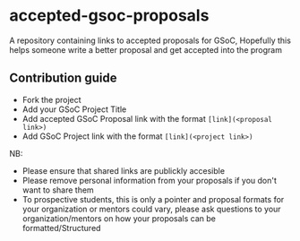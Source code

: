 # accepted-gsoc-proposals
A repository containing links to accepted proposals for GSoC, Hopefully this helps someone write a better proposal and get accepted into the program

## Contribution guide
* Fork the project
* Add your  GSoC Project Title
* Add accepted GSoC Proposal link with the format `[link](<proposal link>)`
* Add GSoC Project link with the format `[link](<project link>)`

NB: 
* Please ensure that shared links are publickly accesible
* Please remove personal information from your proposals if you don't want to share them
* To prospective students, this is only a pointer and proposal formats for your organization or mentors could vary, please ask questions to your organization/mentors on how your proposals can be formatted/Structured
